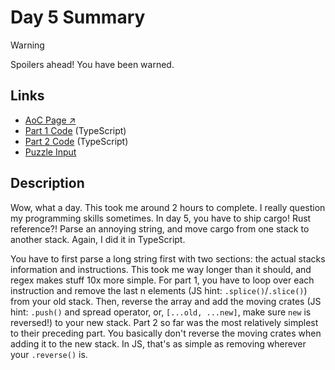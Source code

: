 # Day 5 Summary

> [!WARNING]
> Spoilers ahead! You have been warned.

## Links

- [AoC Page ↗︎](https://adventofcode.com/2022/day/5)
- [Part 1 Code](https://github.com/GodderE2D/advent-of-code/blob/main/results/2022/day-5/part-1.ts) (TypeScript)  
- [Part 2 Code](https://github.com/GodderE2D/advent-of-code/blob/main/results/2022/day-5/part-2.ts) (TypeScript)
- [Puzzle Input](https://github.com/GodderE2D/advent-of-code/blob/main/results/2022/day-5/input.txt)

## Description

Wow, what a day. This took me around 2 hours to complete. I really question my programming skills sometimes. In day 5, you have to ship cargo! Rust reference?! Parse an annoying string, and move cargo from one stack to another stack. Again, I did it in TypeScript.

You have to first parse a long string first with two sections: the actual stacks information and instructions. This took me way longer than it should, and regex makes stuff 10x more simple. For part 1, you have to loop over each instruction and remove the last n elements (JS hint: `.splice()`/`.slice()`) from your old stack. Then, reverse the array and add the moving crates (JS hint: `.push()` and spread operator, or, `[...old, ...new]`, make sure `new` is reversed!) to your new stack. Part 2 so far was the most relatively simplest to their preceding part. You basically don't reverse the moving crates when adding it to the new stack. In JS, that's as simple as removing wherever your `.reverse()` is.
